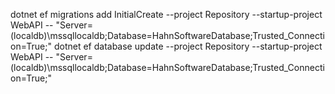 dotnet ef migrations add InitialCreate --project Repository --startup-project WebAPI -- "Server=(localdb)\\mssqllocaldb;Database=HahnSoftwareDatabase;Trusted_Connection=True;"
dotnet ef database update --project Repository --startup-project WebAPI -- "Server=(localdb)\\mssqllocaldb;Database=HahnSoftwareDatabase;Trusted_Connection=True;"